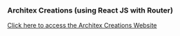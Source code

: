 <h3>Architex Creations (using React JS with Router)</h3>
<a href="https://vik-kalsi.github.io/Architex-Creations/">Click here to access the Architex Creations Website</a>